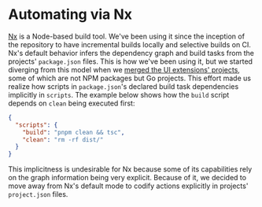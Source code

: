 # Automating via Nx

[Nx](https://nx.dev/) is a Node-based build tool. We've been using it since the inception of the repository to have incremental builds locally and selective builds on CI. Nx's default behavior infers the dependency graph and build tasks from the projects' `package.json` files. This is how we've been using it, but we started diverging from this model when we [merged the UI extensions' projects](https://github.com/Shopify/cli/pull/237), some of which are not NPM packages but Go projects. This effort made us realize how scripts in `package.json`'s declared build task dependencies implicitly in `scripts`. The example below shows how the `build` script depends on `clean` being executed first:

```json
{
  "scripts": {
    "build": "pnpm clean && tsc",
    "clean": "rm -rf dist/"
  }
}
```

This implicitness is undesirable for Nx because some of its capabilities rely on the graph information being very explicit. Because of it, we decided to move away from Nx's default mode to codify actions explicitly in projects' `project.json` files.
